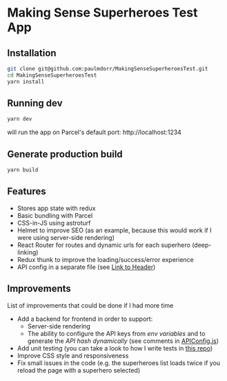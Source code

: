 # Making Sense Superheroes Test App

## Installation

```bash
git clone git@github.com:paulmdorr/MakingSenseSuperheroesTest.git
cd MakingSenseSuperheroesTest
yarn install
```

## Running dev

```bash
yarn dev
```

will run the app on Parcel's default port: http://localhost:1234

## Generate production build

```bash
yarn build
```

## Features

- Stores app state with redux
- Basic bundling with Parcel
- CSS-in-JS using astroturf
- Helmet to improve SEO (as an example, because this would work if I were using server-side rendering)
- React Router for routes and dynamic urls for each superhero (deep-linking)
- Redux thunk to improve the loading/success/error experience
- API config in a separate file (see [Link to Header](#improvements))

## Improvements

List of improvements that could be done if I had more time

- Add a backend for frontend in order to support:
  - Server-side rendering
  - The ability to configure the API keys from *env variables* and to generate the *API hash dynamically* (see comments in [APIConfig.js](src/config/APIConfig.js))
- Add unit testing (you can take a look to how I write tests in [this repo](https://github.com/paulmdorr/BrandsAPI/tree/master/src/Repositories/tests))
- Improve CSS style and responsiveness
- Fix small issues in the code (e.g. the superheroes list loads twice if you reload the page with a superhero selected)